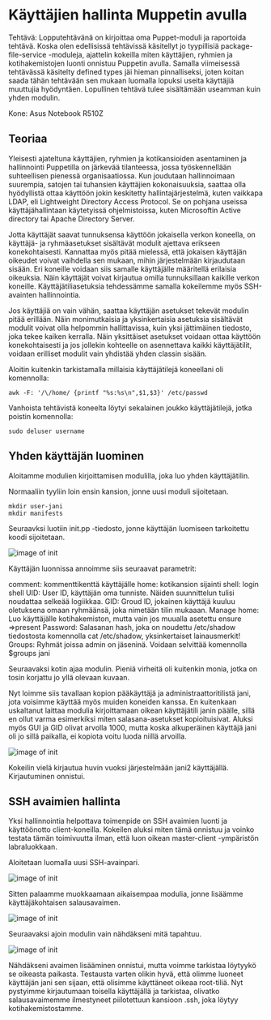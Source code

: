 # Käyttäjien hallinta Muppetin avulla

Tehtävä: Lopputehtävänä on kirjoittaa oma Puppet-moduli ja raportoida tehtävä. Koska olen edellisissä tehtävissä käsitellyt
jo tyypillisiä package-file-service -moduleja, ajattelin kokeilla miten käyttäjien, ryhmien ja kotihakemistojen luonti 
onnistuu Puppetin avulla. Samalla viimeisessä tehtävässä käsitelty defined types jäi hieman pinnalliseksi, joten koitan 
saada tähän tehtävään sen mukaan luomalla lopuksi useita käyttäjiä muuttujia hyödyntäen. Lopullinen tehtävä tulee sisältämään
useamman kuin yhden modulin.

Kone: Asus Notebook R510Z

## Teoriaa

Yleisesti ajateltuna käyttäjien, ryhmien ja kotikansioiden asentaminen ja hallinnointi Puppetilla on järkevää tilanteessa, jossa
työskennellään suhteellisen pienessä organisaatiossa. Kun joudutaan hallinnoimaan suurempia, satojen tai tuhansien käyttäjien
kokonaisuuksia, saattaa olla hyödyllistä ottaa käyttöön jokin keskitetty hallintajärjestelmä, kuten vaikkapa LDAP, eli Lightweight
Directory Access Protocol. Se on pohjana useissa käyttäjähallintaan käytetyissä ohjelmistoissa, kuten Microsoftin Active 
directory tai Apache Directory Server.

Jotta käyttäjät saavat tunnuksensa käyttöön jokaisella verkon koneella, on käyttäjä- ja ryhmäasetukset sisältävät modulit
ajettava erikseen konekohtaisesti. Kannattaa myös pitää mielessä, että jokaisen käyttäjän oikeudet voivat vaihdella sen mukaan, 
mihin järjestelmään kirjaudutaan sisään. Eri koneille voidaan siis samalle käyttäjälle määritellä erilaisia oikeuksia. Näin 
käyttäjät voivat kirjautua omilla tunnuksillaan kaikille verkon koneille. Käyttäjätiliasetuksia tehdessämme samalla kokeilemme
myös SSH-avainten hallinnointia. 

Jos käyttäjiä on vain vähän, saattaa käyttäjän asetukset tekevät modulin pitää erillään. Näin monimutkaisia ja yksinkertaisia
asetuksia sisältävät modulit voivat olla helpommin hallittavissa, kuin yksi jättimäinen tiedosto, joka tekee kaiken kerralla. Näin
yksittäiset asetukset voidaan ottaa käyttöön konekohtaisesti ja jos jollekin kohteelle on asennettava kaikki käyttäjätilit,
voidaan erilliset modulit vain yhdistää yhden classin sisään.

Aloitin kuitenkin tarkistamalla millaisia käyttäjätilejä koneellani oli komennolla:

    awk -F: '/\/home/ {printf "%s:%s\n",$1,$3}' /etc/passwd
    
Vanhoista tehtävistä koneelta löytyi sekalainen joukko käyttäjätilejä, jotka poistin komennolla:

    sudo deluser username


## Yhden käyttäjän luominen
Aloitamme modulien kirjoittamisen modulilla, joka luo yhden käyttäjätilin.

Normaaliin tyyliin loin ensin kansion, jonne uusi moduli sijoitetaan.

    mkdir user-jani
    mkdir manifests
    
Seuraavksi luotiin init.pp -tiedosto, jonne käyttäjän luomiseen tarkoitettu koodi sijoitetaan.

![image of init](https://github.com/JaniLjungberg/puppetgit/blob/master/images/user1.png)

Käyttäjän luonnissa annoimme siis seuraavat parametrit:

comment: kommenttikenttä käyttäjälle
home: kotikansion sijainti
shell: login shell
UID: User ID, käyttäjän oma tunniste. Näiden suunnittelun tulisi noudattaa selkeää logiikkaa.
GID: Groud ID, jokainen käyttäjä kuuluu oletuksena omaan ryhmäänsä, joka nimetään tilin mukaaan.
Manage home: Luo käyttäjälle kotihakemiston, mutta vain jos muualla asetettu ensure =>present
Password: Salasanan hash, joka on noudettu /etc/shadow tiedostosta komennolla cat /etc/shadow, yksinkertaiset lainausmerkit!
Groups: Ryhmät joissa admin on jäseninä. Voidaan selvittää komennolla $groups jani

Seuraavaksi kotin ajaa modulin. Pieniä virheitä oli kuitenkin monia, jotka on tosin korjattu jo yllä olevaan kuvaan.

Nyt loimme siis tavallaan kopion pääkäyttäjä ja administraattoritilistä jani, jota voisimme käyttää myös muiden koneiden kanssa.
En kuitenkaan uskaltanut laittaa modulia kirjoittamaan oikean käyttäjätili janin päälle, sillä en ollut varma 
esimerkiksi miten salasana-asetukset kopioituisivat. Aluksi myös GUI ja GID olivat arvolla 1000, mutta koska alkuperäinen 
käyttäjä jani oli jo sillä paikalla, ei kopiota voitu luoda niillä arvoilla.

![image of init](https://github.com/JaniLjungberg/puppetgit/blob/master/images/user2.png)

Kokeilin vielä kirjautua huvin vuoksi järjestelmään jani2 käyttäjällä. Kirjautuminen onnistui.

## SSH avaimien hallinta

Yksi hallinnointia helpottava toimenpide on SSH avaimien luonti ja käyttöönotto client-koneilla. Kokeilen aluksi miten 
tämä onnistuu ja voinko testata tämän toimivuutta ilman, että luon oikean master-client -ympäristön labraluokkaan.

Aloitetaan luomalla uusi SSH-avainpari.

![image of init](https://github.com/JaniLjungberg/puppetgit/blob/master/images/user3.png)

Sitten palaamme muokkaamaan aikaisempaa modulia, jonne lisäämme käyttäjäkohtaisen salausavaimen.

![image of init](https://github.com/JaniLjungberg/puppetgit/blob/master/images/user4.png)

Seuraavaksi ajoin modulin vain nähdäkseni mitä tapahtuu.

![image of init](https://github.com/JaniLjungberg/puppetgit/blob/master/images/user5.png)

Nähdäkseni avaimen lisääminen onnistui, mutta voimme tarkistaa löytyykö se oikeasta paikasta. Testausta varten olikin
hyvä, että olimme luoneet käyttäjän jani sen sijaan, että olisimme käyttäneet oikeaa root-tiliä. Nyt pystyimme kirjautumaan 
toisella käyttäjällä ja tarkistaa, olivatko salausavaimemme ilmestyneet piilotettuun kansioon .ssh, joka löytyy 
kotihakemistostamme.























  
    



